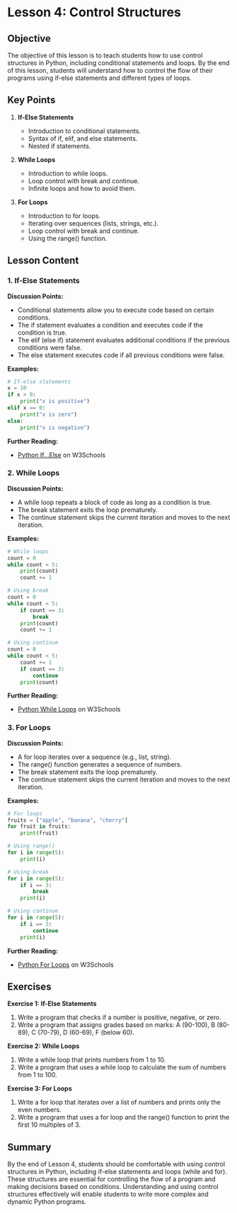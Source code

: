 # Lesson 4: Control Structures

## Objective
The objective of this lesson is to teach students how to use control structures in Python, including conditional statements and loops. By the end of this lesson, students will understand how to control the flow of their programs using if-else statements and different types of loops.

## Key Points

1. **If-Else Statements**
   - Introduction to conditional statements.
   - Syntax of if, elif, and else statements.
   - Nested if statements.

2. **While Loops**
   - Introduction to while loops.
   - Loop control with break and continue.
   - Infinite loops and how to avoid them.

3. **For Loops**
   - Introduction to for loops.
   - Iterating over sequences (lists, strings, etc.).
   - Loop control with break and continue.
   - Using the range() function.

## Lesson Content

### 1. If-Else Statements

**Discussion Points:**
- Conditional statements allow you to execute code based on certain conditions.
- The if statement evaluates a condition and executes code if the condition is true.
- The elif (else if) statement evaluates additional conditions if the previous conditions were false.
- The else statement executes code if all previous conditions were false.

**Examples:**
```python
# If-else statements
x = 10
if x > 0:
    print("x is positive")
elif x == 0:
    print("x is zero")
else:
    print("x is negative")
```

**Further Reading:**
- [Python If...Else](https://www.w3schools.com/python/python_conditions.asp) on W3Schools

### 2. While Loops

**Discussion Points:**
- A while loop repeats a block of code as long as a condition is true.
- The break statement exits the loop prematurely.
- The continue statement skips the current iteration and moves to the next iteration.

**Examples:**
```python
# While loops
count = 0
while count < 5:
    print(count)
    count += 1

# Using break
count = 0
while count < 5:
    if count == 3:
        break
    print(count)
    count += 1

# Using continue
count = 0
while count < 5:
    count += 1
    if count == 3:
        continue
    print(count)
```

**Further Reading:**
- [Python While Loops](https://www.w3schools.com/python/python_while_loops.asp) on W3Schools

### 3. For Loops

**Discussion Points:**
- A for loop iterates over a sequence (e.g., list, string).
- The range() function generates a sequence of numbers.
- The break statement exits the loop prematurely.
- The continue statement skips the current iteration and moves to the next iteration.

**Examples:**
```python
# For loops
fruits = ["apple", "banana", "cherry"]
for fruit in fruits:
    print(fruit)

# Using range()
for i in range(5):
    print(i)

# Using break
for i in range(5):
    if i == 3:
        break
    print(i)

# Using continue
for i in range(5):
    if i == 3:
        continue
    print(i)
```

**Further Reading:**
- [Python For Loops](https://www.w3schools.com/python/python_for_loops.asp) on W3Schools

## Exercises

**Exercise 1: If-Else Statements**
1. Write a program that checks if a number is positive, negative, or zero.
2. Write a program that assigns grades based on marks: A (90-100), B (80-89), C (70-79), D (60-69), F (below 60).

**Exercise 2: While Loops**
1. Write a while loop that prints numbers from 1 to 10.
2. Write a program that uses a while loop to calculate the sum of numbers from 1 to 100.

**Exercise 3: For Loops**
1. Write a for loop that iterates over a list of numbers and prints only the even numbers.
2. Write a program that uses a for loop and the range() function to print the first 10 multiples of 3.

## Summary

By the end of Lesson 4, students should be comfortable with using control structures in Python, including if-else statements and loops (while and for). These structures are essential for controlling the flow of a program and making decisions based on conditions. Understanding and using control structures effectively will enable students to write more complex and dynamic Python programs.
